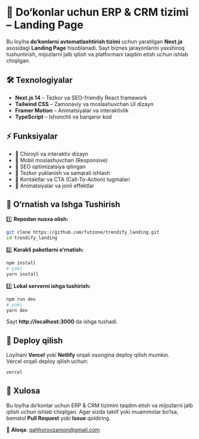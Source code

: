 # 🚀 Do‘konlar uchun ERP & CRM tizimi – Landing Page  

Bu loyiha **do‘konlarni avtomatlashtirish tizimi** uchun yaratilgan **Next.js** asosidagi **Landing Page** hisoblanadi. Sayt biznes jarayonlarini yaxshiroq tushuntirish, mijozlarni jalb qilish va platformani taqdim etish uchun ishlab chiqilgan.  

## 🛠 Texnologiyalar  
- **Next.js 14** – Tezkor va SEO-friendly React framework  
- **Tailwind CSS** – Zamonaviy va moslashuvchan UI dizayn  
- **Framer Motion** – Animatsiyalar va interaktivlik  
- **TypeScript** – Ishonchli va barqaror kod  

## ⚡ Funksiyalar  
- 🔹 Chiroyli va interaktiv dizayn  
- 🔹 Mobil moslashuvchan (Responsive)  
- 🔹 SEO optimizatsiya qilingan  
- 🔹 Tezkor yuklanish va samarali ishlash  
- 🔹 Kontaktlar va CTA (Call-To-Action) tugmalari  
- 🔹 Animatsiyalar va jonli effektlar  

## 🚀 O‘rnatish va Ishga Tushirish  

1️⃣ **Repodan nusxa olish:**  
```sh  
git clone https://github.com/futzone/trendify_landing.git
cd trendify_landing
```

2️⃣ **Kerakli paketlarni o‘rnatish:**  
```sh  
npm install  
# yoki  
yarn install  
```

3️⃣ **Lokal serverni ishga tushirish:**  
```sh  
npm run dev  
# yoki  
yarn dev  
```

Sayt **http://localhost:3000** da ishga tushadi.  

## 🔧 Deploy qilish  
Loyihani **Vercel** yoki **Netlify** orqali osongina deploy qilish mumkin.  
Vercel orqali deploy qilish uchun:  
```sh  
vercel  
```

## 🎯 Xulosa  
Bu loyiha do‘konlar uchun ERP & CRM tizimini taqdim etish va mijozlarni jalb qilish uchun ishlab chiqilgan. Agar sizda taklif yoki muammolar bo‘lsa, bemalol **Pull Request** yoki **Issue** qoldiring.  

📩 **Aloqa**: [qahhorovzamon@gmail.com](mailto:qahhorovzamon@gmail.com)  